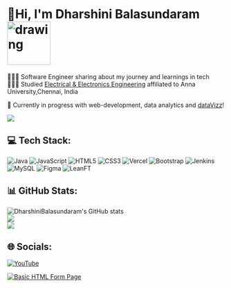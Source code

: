 # 👋Hi, I'm Dharshini Balasundaram <img src="https://raw.githubusercontent.com/M0nica/M0nica/main/octomonica/m0nica-octocat-rotating.gif" alt="drawing" style="width:100px;"/>
👩🏻‍💻 Software Engineer sharing about my journey and learnings in tech </br>
👩🏻‍🎓 Studied [Electrical & Electronics Engineering](https://avsenggcollege.ac.in/) affiliated to Anna University,Chennai, India </br>
<!--
🌷 #learninginpublic [My Digital Garden](https://dharshinibalasundaram.notion.site/My-Digital-Garden-bb2eab47d1714aeaa97d0a06aae789b9)</br>-->
💭 Currently in progress with web-development, data analytics and [dataVizz](https://pudding.cool/2018/08/pockets/)! 
<!--To add Gifs-->
![](https://raw.githubusercontent.com/TheDudeThatCode/TheDudeThatCode/master/Assets/Designer.gif)

## 💻 Tech Stack:
![Java](https://img.shields.io/badge/java-%23ED8B00.svg?style=for-the-badge&logo=openjdk&logoColor=white) ![JavaScript](https://img.shields.io/badge/javascript-%23323330.svg?style=for-the-badge&logo=javascript&logoColor=%23F7DF1E) ![HTML5](https://img.shields.io/badge/html5-%23E34F26.svg?style=for-the-badge&logo=html5&logoColor=white) ![CSS3](https://img.shields.io/badge/css3-%231572B6.svg?style=for-the-badge&logo=css3&logoColor=white) ![Vercel](https://img.shields.io/badge/vercel-%23000000.svg?style=for-the-badge&logo=vercel&logoColor=white) ![Bootstrap](https://img.shields.io/badge/bootstrap-%238511FA.svg?style=for-the-badge&logo=bootstrap&logoColor=white) ![Jenkins](https://img.shields.io/badge/jenkins-%232C5263.svg?style=for-the-badge&logo=jenkins&logoColor=white) ![MySQL](https://img.shields.io/badge/mysql-%2300000f.svg?style=for-the-badge&logo=mysql&logoColor=white) ![Figma](https://img.shields.io/badge/figma-%23F24E1E.svg?style=for-the-badge&logo=figma&logoColor=white) ![LeanFT](https://img.shields.io/badge/leanft-%23F24E1E.svg?style=for-the-badge&logo=leanft&logoColor=%23F7DF1E)
## 📊 GitHub Stats:
![DharshiniBalasundaram's GitHub stats](https://github-readme-stats.vercel.app/api?username=dharshinibalasundaram1997&show_icons=true&theme=radical)<br/>
![](https://github-readme-streak-stats.herokuapp.com/?user=DharshiniBalasundaram1997&theme=dark&hide_border=false)<br/>
![](https://github-readme-stats.vercel.app/api/top-langs/?username=DharshiniBalasundaram1997&theme=dark&hide_border=false&include_all_commits=false&count_private=false&layout=compact)


## 🌐 Socials:
<!--To add YouTube Card
(https://ytcards.demolab.com/?id=<video ID>&title=<video+title>&lang=en&timestamp=<video publish date in Unix time format>&background_color=%230d1117&title_color=%23ffffff&stats_color=%23dedede&max_titla_lines=1&width=250&border_radius=5&duration=<video duration in seconds> "<video title">)

In Console: Unix Time
let date_string = "27 Apr 2024";
let date = new Date(date_string);

let timestamp = Math.floor(date.getTime() / 1000);
console.log(timestamp);
-->

[![YouTube](https://img.shields.io/badge/YouTube-%23FF0000.svg?logo=YouTube&logoColor=white)](https://youtube.com/@LearnWithDharshiniBalu) 

[![Basic HTML Form Page](https://ytcards.demolab.com/?id=10D2F7qCTh0&title=Basic+HTML+Form+Page&lang=en&timestamp=1714156200&background_color=%230d1117&title_color=%23ffffff&stats_color=%23dedede&max_titla_lines=1&width=250&border_radius=5&duration=59 "Basic HTML Form Page")](https://youtu.be/10D2F7qCTh0?si=ulDn1Y-jKn6bCHOp)

<!--[![](https://visitcount.itsvg.in/api?id=DharshiniBalasundaram1997&icon=0&color=0)](https://visitcount.itsvg.in) -->
<!-- Proudly created with GPRM ( https://gprm.itsvg.in ) -->
